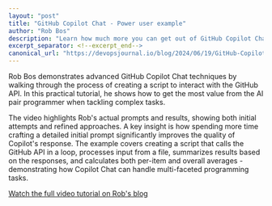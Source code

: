 ```yaml
---
layout: "post"
title: "GitHub Copilot Chat - Power user example"
author: "Rob Bos"
description: "Learn how much more you can get out of GitHub Copilot Chat from this example."
excerpt_separator: <!--excerpt_end-->
canonical_url: "https://devopsjournal.io/blog/2024/06/19/GitHub-Copilot-Chat-Power-User"
---
```


Rob Bos demonstrates advanced GitHub Copilot Chat techniques by walking through the process of creating a script to interact with the GitHub API. In this practical tutorial, he shows how to get the most value from the AI pair programmer when tackling complex tasks.<!--excerpt_end-->

The video highlights Rob's actual prompts and results, showing both initial attempts and refined approaches. A key insight is how spending more time crafting a detailed initial prompt significantly improves the quality of Copilot's response. The example covers creating a script that calls the GitHub API in a loop, processes input from a file, summarizes results based on the responses, and calculates both per-item and overall averages - demonstrating how Copilot Chat can handle multi-faceted programming tasks.

[Watch the full video tutorial on Rob's blog](https://devopsjournal.io/blog/2024/06/19/GitHub-Copilot-Chat-Power-User)
